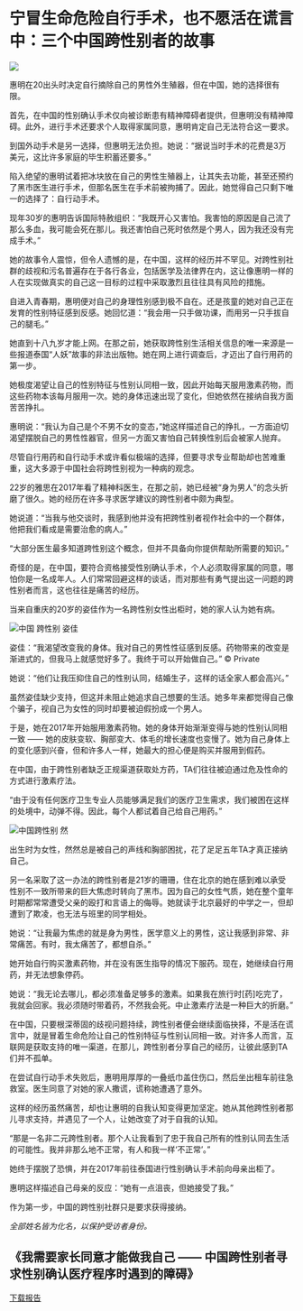 # 宁冒生命危险自行手术，也不愿活在谎言中：三个中国跨性别者的故事

![](https://zh.amnesty.org/wp-content/uploads/2019/05/Assigned-female-at-birth-Wei-was-troubled-by-their-voice-and-chest.-It-took-five-years-for-Wei-to-feel-truly-comfortable-with-themselves.-1-e1557801585337.jpg)

惠明在20出头时决定自行摘除自己的男性外生殖器，但在中国，她的选择很有限。

首先，在中国的性别确认手术仅向被诊断患有精神障碍者提供，但惠明没有精神障碍。此外，进行手术还要求个人取得家属同意，惠明肯定自己无法符合这一要求。

到国外动手术是另一选择，但惠明无法负担。她说：“据说当时手术的花费是3万美元，这比许多家庭的毕生积蓄还要多。”

陷入绝望的惠明试着把冰块放在自己的男性生殖器上，让其失去功能，甚至还预约了黑市医生进行手术，但那名医生在手术前被拘捕了。因此，她觉得自己只剩下唯一的选择了：自行动手术。

现年30岁的惠明告诉国际特赦组织：“我既开心又害怕。我害怕的原因是自己流了那么多血，我可能会死在那儿。我还害怕自己死时依然是个男人，因为我还没有完成手术。”

她的故事令人震惊，但令人遗憾的是，在中国，这样的经历并不罕见。对跨性别社群的歧视和污名普遍存在于各行各业，包括医学及法律界在内，这让像惠明一样的人在实现做真实的自己这一目标的过程中采取激烈且往往具有风险的措施。

自进入青春期，惠明便对自己的身理性别感到极不自在。还是孩童的她对自己正在发育的性别特征感到反感。她回忆道：“我会用一只手做功课，而用另一只手拔自己的腿毛。”

她直到十八九岁才能上网。在那之前，她获取跨性别生活相关信息的唯一来源是一些报道泰国“人妖”故事的非法出版物。她在网上进行调查后，才迈出了自行用药的第一步。

她极度渴望让自己的性别特征与性别认同相一致，因此开始每天服用激素药物，而这些药物本该每月服用一次。她的身体迅速出现了变化，但她依然在接纳自我方面苦苦挣扎。

惠明说：“我认为自己是个不男不女的变态，”她这样描述自己的挣扎，一方面迫切渴望摆脱自己的男性性器官，但另一方面又害怕自己转换性别后会被家人抛弃。

尽管自行用药和自行动手术或许看似极端的选择，但要寻求专业帮助却也苦难重重，这大多源于中国社会将跨性别视为一种病的观念。

22岁的雅思在2017年看了精神科医生，在那之前，她已经被“身为男人”的念头折磨了很久。她的经历在许多寻求医学建议的跨性别者中颇为典型。

她说道：“当我与他交谈时，我感到他并没有把跨性别者视作社会中的一个群体，他把我们看成是需要治愈的病人。”

“大部分医生最多知道跨性别这个概念，但并不具备向你提供帮助所需要的知识。”

奇怪的是，在中国，要符合资格接受性别确认手术，个人必须取得家属的同意，哪怕你是一名成年人。人们常常回避这样的谈话，而对那些有勇气提出这一问题的跨性别者而言，这也往往是痛苦的经历。

当来自重庆的20岁的姿佳作为一名跨性别女性出柜时，她的家人认为她有病。

![中国 跨性别 姿佳](https://zh.amnesty.org/wp-content/uploads/2019/05/Zijia-1280x555.jpeg)

姿佳：“我渴望改变我的身体。我对自己的男性性征感到反感。药物带来的改变是渐进式的，但我马上就感觉好多了。我终于可以开始做自己。” © Private

她说：“他们让我压抑住自己的性别认同，结婚生子，这样的话全家人都会高兴。”

虽然姿佳缺少支持，但这并未阻止她追求自己想要的生活。她多年来都觉得自己像个骗子，视自己为女性的同时却要被迫假扮成一个男人。

于是，她在2017年开始服用激素药物。她的身体开始渐渐变得与她的性别认同相一致 —— 她的皮肤变软、胸部变大、体毛的增长速度也变慢了。她为自己身体上的变化感到兴奋，但和许多人一样，她最大的担心便是购买并服用到假药。

在中国，由于跨性别者缺乏正规渠道获取处方药，TA们往往被迫通过危及性命的方式进行激素疗法。

“由于没有任何医疗卫生专业人员能够满足我们的医疗卫生需求，我们被困在这样的处境中，动弹不得。因此，每个人都试着自己给自己用药。”

![中国跨性别 然](https://zh.amnesty.org/wp-content/uploads/2019/05/Assigned-female-at-birth-Wei-was-troubled-by-their-voice-and-chest.-It-took-five-years-for-Wei-to-feel-truly-comfortable-with-themselves.-1-e1557801585337-800x460.jpg)

出生时为女性，然然总是被自己的声线和胸部困扰，花了足足五年TA才真正接纳自己。

另一名采取了这一办法的跨性别者是21岁的珊珊，住在北京的她在感到难以承受性别不一致所带来的巨大焦虑时转向了黑市。因为自己的女性气质，她在整个童年时期都常常遭受父亲的殴打和言语上的侮辱。她就读于北京最好的中学之一，但却遭到了欺凌，也无法与班里的同学相处。

她说：“让我最为焦虑的就是身为男性，医学意义上的男性，这让我感到非常、非常痛苦。有时，我太痛苦了，都想自杀。”

她开始自行购买激素药物，并在没有医生指导的情况下服药。现在，她继续自行用药，并无法想象停药。

她说：“我无论去哪儿，都必须准备足够多的激素。如果我在旅行时\[药\]吃完了，我就会回家。我必须随时带着药，不然我会死。中止激素疗法是一种巨大的折磨。”

在中国，只要根深蒂固的歧视问题持续，跨性别者便会继续面临抉择，不是活在谎言中，就是冒着生命危险让自己的性别特征与性别认同相一致。对许多人而言，互联网是获取支持的唯一渠道，在那儿，跨性别者分享自己的经历，让彼此感到TA们并不孤单。

在尝试自行动手术失败后，惠明用厚厚的一叠纸巾盖住伤口，然后坐出租车前往急救室。医生同意了对她的家人撒谎，谎称她遭遇了意外。

这样的经历虽然痛苦，却也让惠明的自我认知变得更加坚定。她从其他跨性别者那儿寻求支持，并遇见了一个人，让她改变了对于自我的认知。

“那是一名非二元跨性别者。那个人让我看到了忠于我自己所有的性别认同去生活的可能性。我并非那么地不正常，有人和我一样‘不正常’。”

她终于摆脱了恐惧，并在2017年前往泰国进行性别确认手术前向母亲出柜了。

惠明这样描述自己母亲的反应：“她有一点沮丧，但她接受了我。”

作为第一步，中国的跨性别社群只是要求获得接纳。

*全部姓名皆为化名，以保护受访者身份。*

## 《我需要家长同意才能做我自己 —— 中国跨性别者寻求性别确认医疗程序时遇到的障碍》

[下载报告](https://www.amnesty.org/download/Documents/ASA1702692019CHINESE.PDF)